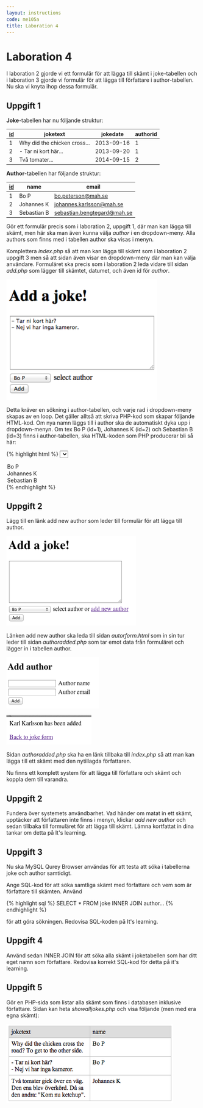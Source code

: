 ```yaml
---
layout: instructions
code: me105a
title: Laboration 4
---
```


# Laboration 4

I laboration 2 gjorde vi ett formulär för att lägga till skämt i joke-tabellen och i laboration 3 gjorde vi formulär för att lägga till författare i author-tabellen. Nu ska vi knyta ihop dessa formulär.

## Uppgift 1

**Joke**-tabellen har nu följande struktur:

| <u>id</u> | joketext | jokedate | authorid |
| --- | --- | --- | --- |
| 1 | Why did the chicken cross... | 2013-09-16 | 1 |
| 2 | - Tar ni kort här... | 2013-09-20 | 1 |
| 3 | Två tomater... | 2014-09-15 | 2 |

**Author**-tabellen har följande struktur:

| <u>id</u> | name | email |
| --- | --- | --- |
| 1 | Bo P | bo.peterson@mah.se |
| 2 | Johannes K | johannes.karlsson@mah.se |
| 3 | Sebastian B | sebastian.bengtegard@mah.se |

Gör ett formulär precis som i laboration 2, uppgift 1, där man kan lägga till skämt, men här ska man även kunna välja *author* i en dropdown-meny. Alla authors som finns med i tabellen author ska visas i menyn. 

Komplettera *index.php* så att man kan lägga till skämt som i laboration 2 uppgift 3 men så att sidan även visar en dropdown-meny där man kan välja användare. Formuläret ska precis som i laboration 2 leda vidare till sidan *add.php* som lägger till skämtet, datumet, och även id för *author*. 

![](im4/pasted-image-35.png)
 
Detta kräver en sökning i author-tabellen, och varje rad i dropdown-meny skapas av en loop. Det gäller alltså att skriva PHP-kod som skapar följande HTML-kod. Om nya namn läggs till i author ska de automatiskt dyka upp i dropdown-menyn. Om tex Bo P (id=1), Johannes K (id=2) och Sebastian B (id=3) finns i author-tabellen, ska HTML-koden som PHP producerar bli så här:

{% highlight html %}
<select name='authorid'>
<option value='1'>Bo P</option>
<option value='2'>Johannes K</option>
<option value='3'>Sebastian B</option>
</select>
{% endhighlight %}

## Uppgift 2

Lägg till en länk add new author som leder till formulär för att lägga till author.

![](im4/droppedImage-28.png)

Länken add new author ska leda till sidan *autorform.html* som in sin tur leder till sidan *authoradded.php* som tar emot data från formuläret och lägger in i tabellen author.

![](im4/droppedImage-31.png)

![](im4/droppedImage-33.png)

Sidan *authoradded.php* ska ha en länk tillbaka till *index.php* så att man kan lägga till ett skämt med den nytillagda författaren. 

Nu finns ett komplett system för att lägga till författare och skämt och koppla dem till varandra. 

## Uppgift 2

Fundera över systemets användbarhet. Vad händer om matat in ett skämt, upptäcker att författaren inte finns i menyn, klickar *add new author* och sedan tillbaka till formuläret för att lägga till skämt. Lämna kortfattat in dina tankar om detta på It's learning.  

## Uppgift 3

Nu ska MySQL Qurey Browser användas för att testa att söka i tabellerna joke och author samtidigt. 

Ange SQL-kod för att söka samtliga skämt med författare och vem som är författare till skämten. Använd 

{% highlight sql %}
SELECT * FROM joke INNER JOIN author... 
{% endhighlight %}

för att göra sökningen. Redovisa SQL-koden på It's learning. 

## Uppgift 4

Använd sedan INNER JOIN för att  söka alla skämt i joketabellen som  har ditt eget namn som författare. Redovisa korrekt SQL-kod för detta på it's learning. 

## Uppgift 5

Gör en PHP-sida som listar alla skämt som finns i databasen inklusive författare. Sidan kan heta *showalljokes.php* och visa följande (men med era egna skämt):

![](im4/innerjoin.png)

